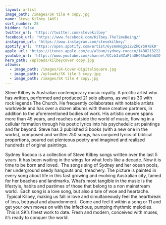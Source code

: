 ```yaml
---
layout: artist
image_path: /images/SK tile 4 copy.jpg
name: Steve Kilbey (AUS)
sort_number: 28
hidden: false
twitter_url: 'https://twitter.com/stevekilbey'
facebook_url: 'https://www.facebook.com/Kilbey.TheTimeBeing/'
instagram_url: 'https://www.instagram.com/stevekilbey/'
spotify_url: 'https://open.spotify.com/artist/6ysAnNqgSIZvZkQY597Bk0'
apple_url: 'https://itunes.apple.com/au/album/sydney-rococo/1438213222'
youtube_url: 'https://www.youtube.com/channel/UCzb3iNZaFtaOHC65w06hAIQ'
hero_path: /uploads/kilbeycover copy.jpg
albums:
  - image_path: /images/SK-Cover-DigitalSquare.jpg
  - image_path: /uploads/SK tile 3 copy.jpg
  - image_path: /images/SK tile 4 copy.jpg
---
```


Steve Kilbey is Australian contemporary music royalty. A prolific artist who has written, performed and produced 21 solo albums, as well as 30 with rock legends The Church. He frequently collaborates with notable artists worldwide and has over a dozen albums with these creative partners, in addition to the aforementioned bodies of work. His artistic oeuvre spans more than 45 years, and reaches outside the world of music, flowing in a cellular formation through his poetic lyrics into his psychedelic art paintings and far beyond. Steve has 3 published 3 books (with a new one in the works), composed and written 750 songs, has conjured lyrics of biblical proportions, poured out plenteous poetry and imagined and realized hundreds of original paintings.

Sydney Rococo is a collection of Steve Kilbey songs written over the last 5 years. It has been waiting in the wings for what feels like a decade. Now it is time to be born and loved.  The songs sing of Sydney and her ocean pools, her underground seedy hangouts and, treachery. The picture is painted in every song about life in this fast growing and evolving Australian city, famed for her beaches and landmarks. What’s most tangible in the music is the lifestyle, habits and pastimes of those that belong to a non mainstream world.  Each song is a love song, but also a tale of woe and heartache.  Typical Kilbey, making us fall in love and simultaneously feel the heartbreak of loss, betrayal and abandonment.  Come and feel it within a song or 11 and get your own moves on with the infectious, pumping rhythmic melodies.  This is SK’s finest work to date. Fresh and modern, conceived with muses, it’s ready to conquer the world.